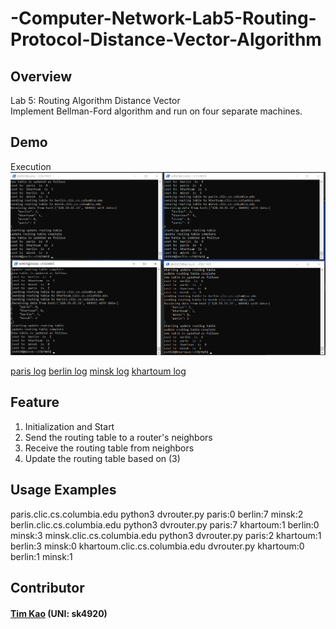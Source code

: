 # -Computer-Network-Lab5-Routing-Protocol-Distance-Vector-Algorithm

## Overview ##
Lab 5: Routing Algorithm Distance Vector \
Implement Bellman-Ford algorithm and run on four separate machines.

## Demo ##
Execution
![image](https://github.com/tim-kao/-Computer-Network-Lab5-Routing-Protocol-Distance-Vector-Algorithm/blob/main/demo/execution.png)

[paris log](https://github.com/tim-kao/-Computer-Network-Lab5-Routing-Protocol-Distance-Vector-Algorithm/blob/main/log/paris.log)
[berlin log](https://github.com/tim-kao/-Computer-Network-Lab5-Routing-Protocol-Distance-Vector-Algorithm/blob/main/log/berlin.log)
[minsk log](https://github.com/tim-kao/-Computer-Network-Lab5-Routing-Protocol-Distance-Vector-Algorithm/blob/main/log/minsk.log)
[khartoum log](https://github.com/tim-kao/-Computer-Network-Lab5-Routing-Protocol-Distance-Vector-Algorithm/blob/main/log/khartoum.log)

## Feature ##
1. Initialization and Start
2. Send the routing table to a router's neighbors
3. Receive the routing table from neighbors
4. Update the routing table based on (3)
##  Usage Examples ##
paris.clic.cs.columbia.edu		python3 dvrouter.py paris:0 berlin:7 minsk:2
berlin.clic.cs.columbia.edu		python3 dvrouter.py paris:7 khartoum:1 berlin:0 minsk:3
minsk.clic.cs.columbia.edu		python3 dvrouter.py paris:2 khartoum:1 berlin:3 minsk:0
khartoum.clic.cs.columbia.edu 	dvrouter.py khartoum:0 berlin:1 minsk:1
   
## Contributor ##
#### [Tim Kao](https://github.com/tim-kao) (UNI: sk4920)
